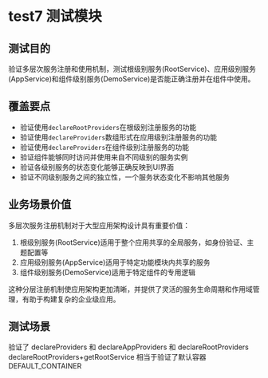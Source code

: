 # test7 测试模块

## 测试目的

验证多层次服务注册和使用机制，测试根级别服务(RootService)、应用级别服务(AppService)和组件级别服务(DemoService)是否能正确注册并在组件中使用。

## 覆盖要点

- 验证使用`declareRootProviders`在根级别注册服务的功能
- 验证使用`declareProviders`数组形式在应用级别注册服务的功能
- 验证使用`declareProviders`在组件级别注册服务的功能
- 验证组件能够同时访问并使用来自不同级别的服务实例
- 验证各级别服务的状态变化能够正确反映到UI界面
- 验证不同级别服务之间的独立性，一个服务状态变化不影响其他服务

## 业务场景价值

多层次服务注册机制对于大型应用架构设计具有重要价值：

1. 根级别服务(RootService)适用于整个应用共享的全局服务，如身份验证、主题配置等
2. 应用级别服务(AppService)适用于特定功能模块内共享的服务
3. 组件级别服务(DemoService)适用于特定组件的专用逻辑

这种分层注册机制使应用架构更加清晰，并提供了灵活的服务生命周期和作用域管理，有助于构建复杂的企业级应用。

## 测试场景

验证了 declareProviders 和 declareAppProviders 和 declareRootProviders
declareRootProviders+getRootService 相当于验证了默认容器 DEFAULT_CONTAINER

